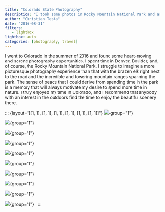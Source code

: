 ```yaml
---
title: "Colorado State Photography"
description: "I took some photos in Rocky Mountain National Park and around Denver"
author: "Christian Testa"
date: "2016-08-31"
filters:
   - lightbox
lightbox: auto
categories: [photography, travel]
---
```


I went to Colorado in the summer of 2016 and found some heart-moving and 
serene photography opportunities. I spent time in Denver, Boulder, and, of course, the 
Rocky Mountain National Park. I struggle to imagine a more picturesque
photography experience than that with the brazen elk 
right next to the road and the incredible and towering mountain ranges spanning
the park. The sense of peace that I could derive from 
spending time in the park is a memory that will always
motivate my desire to spend more time in nature. 
I truly enjoyed my time in Colorado, and I recommend that anybody 
with an interest in the outdoors find the time to enjoy
the beautiful scenery there. 

::: {layout="[[1, 1], [1, 1], [1, 1], [1, 1], [1, 1], [1, 1]]"}
![](/assets/img/2016-08-31-Colorado/DSC_0045.jpg){group="1"} &nbsp;

![](/assets/img/2016-08-31-Colorado/DSC_0064.jpg){group="1"} &nbsp;

![](/assets/img/2016-08-31-Colorado/DSC_0111.jpg){group="1"} &nbsp;

![](/assets/img/2016-08-31-Colorado/DSC_0144.jpg){group="1"} &nbsp;

![](/assets/img/2016-08-31-Colorado/DSC_0338.jpg){group="1"} &nbsp;

![](/assets/img/2016-08-31-Colorado/DSC_0431.jpg){group="1"} &nbsp;

![](/assets/img/2016-08-31-Colorado/DSC_0549.jpg){group="1"}&nbsp;

![](/assets/img/2016-08-31-Colorado/DSC_0640.jpg){group="1"}&nbsp;

![](/assets/img/2016-08-31-Colorado/DSC_0738.jpg){group="1"} &nbsp;

![](/assets/img/2016-08-31-Colorado/DSC_0769.jpg){group="1"} &nbsp;
:::